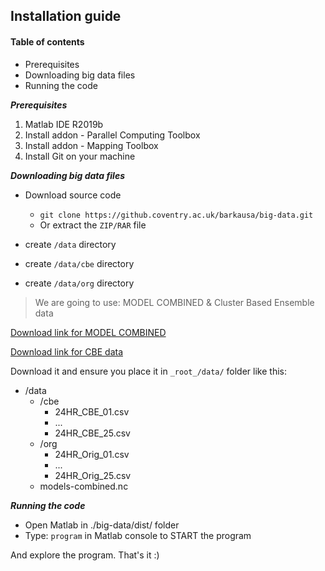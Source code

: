 ## Installation guide

#### Table of contents

-   Prerequisites
-   Downloading big data files
-   Running the code

**_Prerequisites_**

1. Matlab IDE R2019b
2. Install addon - Parallel Computing Toolbox
3. Install addon - Mapping Toolbox
4. Install Git on your machine

**_Downloading big data files_**

-   Download source code

    -   `git clone https://github.coventry.ac.uk/barkausa/big-data.git`
    -   Or extract the `ZIP/RAR` file

-   create `/data` directory
-   create `/data/cbe` directory
-   create `/data/org` directory

> We are going to use: MODEL COMBINED & Cluster Based Ensemble data

[Download link for MODEL COMBINED](https://cumoodle.coventry.ac.uk/mod/resource/view.php?id=2495570)

[Download link for CBE data](https://cumoodle.coventry.ac.uk/mod/resource/view.php?id=2495978)

Download it and ensure you place it in `_root_/data/` folder like this:

-   /data
    -   /cbe
        -   24HR_CBE_01.csv
        -   ...
        -   24HR_CBE_25.csv
    -   /org
        -   24HR_Orig_01.csv
        -   ...
        -   24HR_Orig_25.csv
    -   models-combined.nc

**_Running the code_**

-   Open Matlab in ./big-data/dist/ folder
-   Type: `program` in Matlab console to START the program

And explore the program. That's it :)
